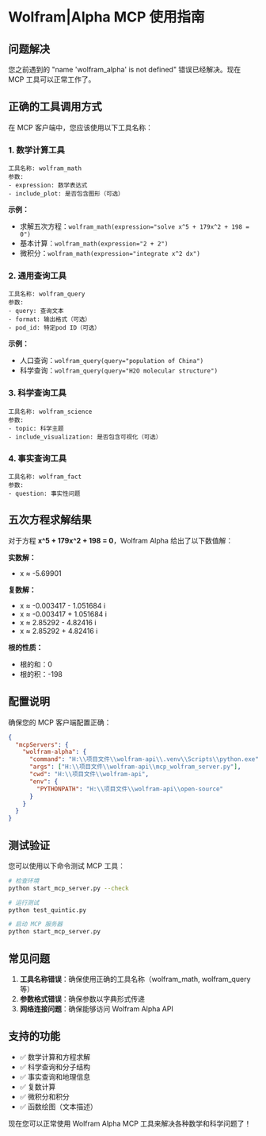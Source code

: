 # Wolfram|Alpha MCP 使用指南

## 问题解决

您之前遇到的 "name 'wolfram_alpha' is not defined" 错误已经解决。现在 MCP 工具可以正常工作了。

## 正确的工具调用方式

在 MCP 客户端中，您应该使用以下工具名称：

### 1. 数学计算工具
```
工具名称: wolfram_math
参数: 
- expression: 数学表达式
- include_plot: 是否包含图形（可选）
```

**示例：**
- 求解五次方程：`wolfram_math(expression="solve x^5 + 179x^2 + 198 = 0")`
- 基本计算：`wolfram_math(expression="2 + 2")`
- 微积分：`wolfram_math(expression="integrate x^2 dx")`

### 2. 通用查询工具
```
工具名称: wolfram_query
参数:
- query: 查询文本
- format: 输出格式（可选）
- pod_id: 特定pod ID（可选）
```

**示例：**
- 人口查询：`wolfram_query(query="population of China")`
- 科学查询：`wolfram_query(query="H2O molecular structure")`

### 3. 科学查询工具
```
工具名称: wolfram_science
参数:
- topic: 科学主题
- include_visualization: 是否包含可视化（可选）
```

### 4. 事实查询工具
```
工具名称: wolfram_fact
参数:
- question: 事实性问题
```

## 五次方程求解结果

对于方程 **x^5 + 179x^2 + 198 = 0**，Wolfram Alpha 给出了以下数值解：

**实数解：**
- x ≈ -5.69901

**复数解：**
- x ≈ -0.003417 - 1.051684 i
- x ≈ -0.003417 + 1.051684 i  
- x ≈ 2.85292 - 4.82416 i
- x ≈ 2.85292 + 4.82416 i

**根的性质：**
- 根的和：0
- 根的积：-198

## 配置说明

确保您的 MCP 客户端配置正确：

```json
{
  "mcpServers": {
    "wolfram-alpha": {
      "command": "H:\\项目文件\\wolfram-api\\.venv\\Scripts\\python.exe",
      "args": ["H:\\项目文件\\wolfram-api\\mcp_wolfram_server.py"],
      "cwd": "H:\\项目文件\\wolfram-api",
      "env": {
        "PYTHONPATH": "H:\\项目文件\\wolfram-api\\open-source"
      }
    }
  }
}
```

## 测试验证

您可以使用以下命令测试 MCP 工具：

```bash
# 检查环境
python start_mcp_server.py --check

# 运行测试
python test_quintic.py

# 启动 MCP 服务器
python start_mcp_server.py
```

## 常见问题

1. **工具名称错误**：确保使用正确的工具名称（wolfram_math, wolfram_query 等）
2. **参数格式错误**：确保参数以字典形式传递
3. **网络连接问题**：确保能够访问 Wolfram Alpha API

## 支持的功能

- ✅ 数学计算和方程求解
- ✅ 科学查询和分子结构
- ✅ 事实查询和地理信息
- ✅ 复数计算
- ✅ 微积分和积分
- ✅ 函数绘图（文本描述）

现在您可以正常使用 Wolfram Alpha MCP 工具来解决各种数学和科学问题了！

